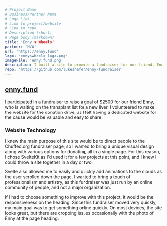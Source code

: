 ```yaml
---
# Project Name
# Business/Partner Name
# Logo Link
# Link to project/website
# Link to repo
# Description (short)
# Page body (markdown)
title: 'Enny's Wheels'
partner: 'N/A'
url: 'https://enny.fund'
logo: 'ennyswheels-logo.png'
imageFile: 'enny.fund.png'
description: I built a site to promote a fundraiser for our friend, Enny.
repo: 'https://github.com/lukeshafer/enny-fundraiser'
---
```


## [enny.fund](https://enny.fund/)

I participated in a fundraiser to raise a goal of $2500 for our friend Enny, who is waiting on the transplant list for a new liver. I volunteered to make the website for the donation drive, as I felt having a dedicated website for the cause would be valuable and easy to share.

### Website Technology

I knew the main purpose of this site would be to direct people to the Chuffed.org fundraiser page, so I wanted to bring a unique visual design along with various options for donating, all in a single page. For this reason, I chose SvelteKit as I'd used it for a few projects at this point, and I knew I could throw a site together in a day or two.

Svelte also allowed me to easily and quickly add animations to the clouds as the user scrolled down the page. I wanted to bring a touch of professionalism and artistry, as this fundraiser was just run by an online community of people, and not a major organization.

If I had to choose something to improve with this project, it would be the responsiveness on the heading. Since this fundraiser moved very quickly, my main goal was to get something online quickly. On most devices, the site looks great, but there are cropping issues occasionally with the photo of Enny at the page heading.
